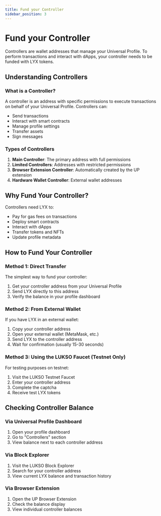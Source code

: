 ```yaml
---
title: Fund your Controller
sidebar_position: 3
---
```


# Fund your Controller

Controllers are wallet addresses that manage your Universal Profile. To perform transactions and interact with dApps, your controller needs to be funded with LYX tokens.

## Understanding Controllers

### What is a Controller?

A controller is an address with specific permissions to execute transactions on behalf of your Universal Profile. Controllers can:

- Send transactions
- Interact with smart contracts
- Manage profile settings
- Transfer assets
- Sign messages

### Types of Controllers

1. **Main Controller**: The primary address with full permissions
2. **Limited Controllers**: Addresses with restricted permissions
3. **Browser Extension Controller**: Automatically created by the UP extension
4. **Hardware Wallet Controller**: External wallet addresses

## Why Fund Your Controller?

Controllers need LYX to:

- Pay for gas fees on transactions
- Deploy smart contracts
- Interact with dApps
- Transfer tokens and NFTs
- Update profile metadata

## How to Fund Your Controller

### Method 1: Direct Transfer

The simplest way to fund your controller:

1. Get your controller address from your Universal Profile
2. Send LYX directly to this address
3. Verify the balance in your profile dashboard

### Method 2: From External Wallet

If you have LYX in an external wallet:

1. Copy your controller address
2. Open your external wallet (MetaMask, etc.)
3. Send LYX to the controller address
4. Wait for confirmation (usually 15-30 seconds)

### Method 3: Using the LUKSO Faucet (Testnet Only)

For testing purposes on testnet:

1. Visit the LUKSO Testnet Faucet
2. Enter your controller address
3. Complete the captcha
4. Receive test LYX tokens

## Checking Controller Balance

### Via Universal Profile Dashboard

1. Open your profile dashboard
2. Go to "Controllers" section
3. View balance next to each controller address

### Via Block Explorer

1. Visit the LUKSO Block Explorer
2. Search for your controller address
3. View current LYX balance and transaction history

### Via Browser Extension

1. Open the UP Browser Extension
2. Check the balance display
3. View individual controller balances
